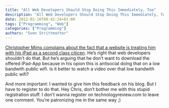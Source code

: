 ```yaml
---
title: "All Web Developers Should Stop Doing This Immediately, Too"
description: "All Web Developers Should Stop Doing This Immediately, Too."
date: 2012-02-16T09:42:24+01:00
tags: ["Programming", "Web"]
categories: ["Programming"]
authors: "Sven Strittmatter"
---
```


[Christopher Mims complains  about the fact that a website  is treating him with
his  iPad  as  a  second  class citicen][1].  He’s  right  that  web  developers
shouldn’t do that. But  he’s arguing that he don’t want  to download the offered
iPad-App because in  his opion this is  antisocial doing that on  a low bandwith
public wifi. Is it better to watch a video over that low bandwith public wifi?

And more important: I  wanted to give him this feedback on his  blog. But I have
to  register  to  do  that.  Hey   Chris,  don’t  bother  me  with  this  stupid
registration stuff. I don’t wanna  register on technologyreview.com to leave one
comment. You’re patronizing me in the same way ;)

[1]: http://www.technologyreview.com/blog/mimssbits/27581/?nlid=nldly&nld=2012-02-16